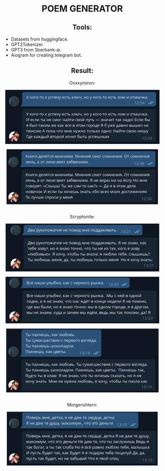 <h1 align="center">POEM GENERATOR</h1>

<h2 align="center">Tools:</h2>

- Datasets from huggingface.
- GPT2Tokenizer.
- GPT3 from Sberbank-ai.
- Aiogram for creating telegram bot.

<h2 align="center">Result:</h2>
  
<p align="center"> Oxxxymiron: </p>

<div align="center">
<img src="assets/Oxxxymiron_1.png" align="center">
</div>

<br>

<div align="center">
<img src="assets/Oxxxymiron_2.png" align="center">
</div>
 

<br>

 
<p align="center"> Scryptonite:</p>

<div align="center">
<img src="assets/Scryptonite_1.png" align="center">
</div>

<br>

<div align="center">
<img src="assets/Scryptonite_2.png" align="center">
</div>

<br>

<div align="center">
<img src="assets/Scryptonite_3.png" align="center">
</div>


<br>
  

<p align="center"> Morgenshtern:</p>

<div align="center">
<img src="assets/Morgenshtern_1.png" align="center">
</div>

